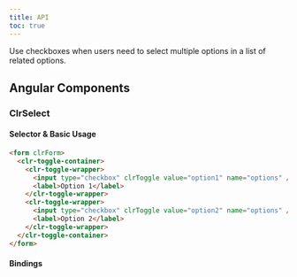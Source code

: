 ```yaml
---
title: API
toc: true
---
```


Use checkboxes when users need to select multiple options in a list of related options.

## Angular Components

### ClrSelect

#### Selector & Basic Usage

```html
<form clrForm>
  <clr-toggle-container>
    <clr-toggle-wrapper>
      <input type="checkbox" clrToggle value="option1" name="options" />
      <label>Option 1</label>
    </clr-toggle-wrapper>
    <clr-toggle-wrapper>
      <input type="checkbox" clrToggle value="option2" name="options" />
      <label>Option 2</label>
    </clr-toggle-wrapper>
  </clr-toggle-container>
</form>
```

#### Bindings

<DocComponentApi component="ClrFormCommon" item="bindings" />
